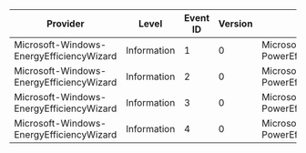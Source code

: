 Provider                                  |  Level        |  Event ID  |  Version  |  Channel                                                  |  Task             |  Opcode       |  Keyword  |  Message
------------------------------------------|---------------|------------|-----------|-----------------------------------------------------------|-------------------|---------------|-----------|---------
Microsoft-Windows-EnergyEfficiencyWizard  |  Information  |  1         |  0        |  Microsoft-Windows-PowerEfficiencyDiagnostics/Diagnostic  |  EnableProviders  |  NTKL         |           |
Microsoft-Windows-EnergyEfficiencyWizard  |  Information  |  2         |  0        |  Microsoft-Windows-PowerEfficiencyDiagnostics/Diagnostic  |  EnableProviders  |  EtwProvider  |           |
Microsoft-Windows-EnergyEfficiencyWizard  |  Information  |  3         |  0        |  Microsoft-Windows-PowerEfficiencyDiagnostics/Diagnostic  |  Trace            |  Start        |           |
Microsoft-Windows-EnergyEfficiencyWizard  |  Information  |  4         |  0        |  Microsoft-Windows-PowerEfficiencyDiagnostics/Diagnostic  |  Trace            |  Stop         |           |